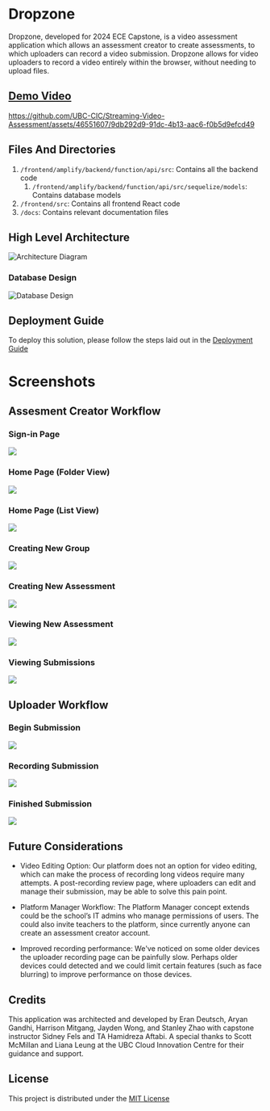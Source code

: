 # Dropzone
Dropzone, developed for 2024 ECE Capstone, is a video assessment application which allows an assessment creator to create assessments, to which uploaders can record a video submission. Dropzone allows for video uploaders to record a video entirely within the browser, without needing to upload files.

## [Demo Video](guide_videos/Demo%20Video.mp4)
https://github.com/UBC-CIC/Streaming-Video-Assessment/assets/46551607/9db292d9-91dc-4b13-aac6-f0b5d9efcd49

## Files And Directories

1. `/frontend/amplify/backend/function/api/src`: Contains all the backend code
    1. `/frontend/amplify/backend/function/api/src/sequelize/models`: Contains database models
1. `/frontend/src`: Contains all frontend React code
1. `/docs`: Contains relevant documentation files

## High Level Architecture

![Architecture Diagram](docs/architecture.png)

### Database Design

![Database Design](docs/db_diagram.png)

## Deployment Guide

To deploy this solution, please follow the steps laid out in the [Deployment Guide](docs/DeploymentGuide.md)


# Screenshots

## Assesment Creator Workflow

### Sign-in Page
![](docs/images/1login.png)

### Home Page (Folder View)
![](docs/images/2homeFolderView.png)

### Home Page (List View)
![](docs/images/3homeListView.png)

### Creating New Group
![](docs/images/5CreateGroup.png)

### Creating New Assessment
![](docs/images/6CreateAssessment.png)

### Viewing New Assessment
![](docs/images/7ViewAssessment.png)

### Viewing Submissions
![](docs/images/8ViewSubmissions.png)


## Uploader Workflow

### Begin Submission
![](docs/images/9BeginSubmission.png)

### Recording Submission
![](docs/images/11Recording.png)

### Finished Submission
![](docs/images/12FinishedSubmission.png)


## Future Considerations

* Video Editing Option: Our platform does not an option for video editing, which can make the process of recording long videos require many attempts. A post-recording review page, where uploaders can edit and manage their submission, may be able to solve this pain point.

* Platform Manager Workflow: The Platform Manager concept extends could be the school’s IT admins who manage permissions of users. The could also invite teachers to the platform, since currently anyone can create an assessment creator account.

* Improved recording performance: We've noticed on some older devices the uploader recording page can be painfully slow. Perhaps older devices could detected and we could limit certain features (such as face blurring) to improve performance on those devices.

## Credits

This application was architected and developed by Eran Deutsch, Aryan Gandhi, Harrison Mitgang, Jayden Wong, and Stanley Zhao with capstone instructor Sidney Fels and TA Hamidreza Aftabi. A special thanks to Scott McMillan and Liana Leung at the UBC Cloud Innovation Centre for their guidance and support.

## License

This project is distributed under the [MIT License](LICENSE)
